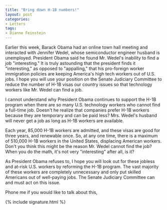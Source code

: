 ```yaml
---
title: "Bring down H-1B numbers!"
layout: post
categories:
- Letters
tags:
- Dianne Feinstein
---
```


Earlier this week, Barack Obama had an online town hall meeting and interacted with Jennifer Wedel, whose semiconductor engineer husband is unemployed. President Obama said he found Mr. Wedel's inability to find a job "interesting." It is truly astounding that the president finds it "interesting," as opposed to "appalling," that his pro-foreign worker immigration policies are keeping America's high tech workers out of U.S. jobs. I hope you will use your position on the Senate Judiciary Committee to reduce the number of H-1B visas our country issues so that technology workers like Mr. Wedel can find a job.

I cannot understand why President Obama continues to support the H-1B program when there are so many U.S. technology workers who cannot find a full-time job. Doesn't he realize that companies prefer H-1B workers because they are temporary and can be paid less? Mrs. Wedel's husband will never get a job as long as H-1B workers are available.

Each year, 85,000 H-1B workers are admitted, and these visas are good for three years, and renewable once. So, at any one time, there is a maximum of 510,000 H-1B workers in the United States, displacing American workers. Don't you think this might be the reason Mr. Wedel cannot find the job? When you do the math, it's not very "interesting" after all, is it?

As President Obama refuses to, I hope you will look out for these jobless and at-risk U.S. workers by reforming the H-1B program. The vast majority of these workers are completely unnecessary and only put skilled Americans out of well-paying jobs. The Senate Judiciary Committee can and must act on this issue.

Phone me if you would like to talk about this,

{% include signature.html %}
